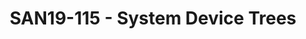 ---
categories:
- san19
description: Todays heterogeneous SoCs are very hard to configure. Issues like which
  cores, memory and devices belongs to which operating systems, hypervisors and firmware
  is done in an ad-hoc, error prone way. System Device Trees will change all that
  by extending todays device trees, used by Linux, Xen, uboot, etc. to describe the
  full system and also include configuration information on what belongs where. This
  talk will describe the issues involved and the proposed solution together with a
  demo of a prototype.
image:
  featured: 'true'
  path: /assets/images/featured-images/san19/SAN19-115.png
session_attendee_num: '75'
session_id: SAN19-115
session_room: Sunset 3 (Session 3)
session_slot:
  end_time: '2019-09-23 15:55:00'
  start_time: '2019-09-23 15:30:00'
session_speakers:
- speaker_bio: Bruce Ashfield is currently a system software architect and Yocto technical
    lead at Xilinx, the worlds largest supplier of FPGA solutions. Previously, at
    Wind River, he created a embedded products based on the Yocto project. Bruce had
    a particular focus in virtualization and cloud native solutions, creating both
    a real time virtualization profile (Open Virtualization Profile) and a container
    based edge OS (OverC). <br /> <br /> Bruce continues as the kernel, meta-virtualization,
    meta-realtime and container maintainer for the Yocto project as well as working
    on System Device tree (among other things) at Xilinx. <br />
  speaker_company: xilinx
  speaker_image: /assets/images/speakers/san19/bruce-ashfield.jpg
  speaker_location: bruce.ashfield@xilinx.com
  speaker_name: Bruce Ashfield
  speaker_position: Yocto Maintainer, Principal System Software Engineer at Xilinx
  speaker_url: ''
  speaker_username: bruce.ashfield
- speaker_bio: ''
  speaker_company: Xilinx
  speaker_image: /assets/images/speakers/placeholder.jpg
  speaker_location: bruce.ashfield@gmail.com
  speaker_name: Bruce Ashfield
  speaker_position: Principal System Software Engineer
  speaker_url: ''
  speaker_username: bruce.ashfield1
- speaker_bio: Stefano Stabellini serves as system software architect and virtualization
    lead at Xilinx, the worlds largest supplier of FPGA solutions. Previously, at
    Aporeto, he created a virtualization-based security solution for containers and
    authored several security articles. As Senior Principal Software Engineer in Citrix,
    he led a small group of passionate engineers working on Open Source projects.
    Stefano has been involved in Xen development since 2007. He created libxenlight
    in November 2009 and started the Xen port to ARM with virtualization extensions
    in 2011. Today he is a Xen Project committer, and he maintains Xen on ARM and
    Xen support in Linux and QEMU.
  speaker_company: Xilinx
  speaker_image: /assets/images/speakers/san19/stefano-stabellini.jpg
  speaker_location: sstabellini@kernel.org
  speaker_name: Stefano Stabellini
  speaker_position: Principal Engineer
  speaker_url: ''
  speaker_username: stefano4
- speaker_bio: Tomas Evensen is Chief Technology Officer, Embedded Software at Xilinx.<br
    /> In this role he is responsible for the embedded software strategy for<br />
    Xilinx All Programmable SoCs. Prior to joining Xilinx, Evensen was Chief<br />
    Technology Officer at Wind River for 7 years, as well as GM for the Wind<br />
    River Tools Division and VP of Engineering for the VxWorks operating system.<br
    /> Before that he was the creator of the Diab Data C/C++ compilers.<br /> Evensen
    received his MSEE at the Royal Institute of Technology in Stockholm, Sweden.
  speaker_company: Xilinx
  speaker_image: /assets/images/speakers/san19/tomas-evensen.jpg
  speaker_location: ''
  speaker_name: Tomas Evensen
  speaker_position: CTO Embedded Software
  speaker_url: ''
  speaker_username: tomase
session_track: IoT and Embedded
tag: session
tags:
- Open Source Development
title: SAN19-115 - System Device Trees
---